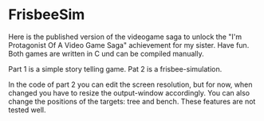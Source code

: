 # FrisbeeSim
Here is the published version of the videogame saga to unlock the "I'm Protagonist Of A Video Game Saga" achievement for my sister. Have fun.
Both games are written in C und can be compiled manually. 

Part 1 is a simple story telling game. Pat 2 is a frisbee-simulation. 

In the code of part 2 you can edit the screen resolution, but for now, when changed you have to resize the output-window accordingly. You can also change the positions of the targets: tree and bench. These features are not tested well. 
